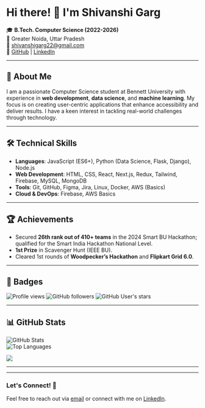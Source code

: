 # Hi there! 👋 I'm Shivanshi Garg  

🎓 **B.Tech. Computer Science (2022-2026)**  
📍 Greater Noida, Uttar Pradesh  
📧 [shivanshigarg22@gmail.com](mailto:shivanshigarg22@gmail.com)  
🔗 [GitHub](https://github.com/shivanshi-22) | [LinkedIn](https://www.linkedin.com/in/shivanshi-garg-27b065206/)  

---

## 🚀 About Me
I am a passionate Computer Science student at Bennett University with experience in **web development**, **data science**, and **machine learning**. My focus is on creating user-centric applications that enhance accessibility and deliver results. I have a keen interest in tackling real-world challenges through technology.

---

## 🛠️ Technical Skills
- **Languages**: JavaScript (ES6+), Python (Data Science, Flask, Django), Node.js  
- **Web Development**: HTML, CSS, React, Next.js, Redux, Tailwind, Firebase, MySQL, MongoDB  
- **Tools**: Git, GitHub, Figma, Jira, Linux, Docker, AWS (Basics)  
- **Cloud & DevOps**: Firebase, AWS Basics  

---

## 🏆 Achievements
- Secured **26th rank out of 410+ teams** in the 2024 Smart BU Hackathon; qualified for the Smart India Hackathon National Level.  
- **1st Prize** in Scavenger Hunt (IEEE BU).  
- Cleared 1st rounds of **Woodpecker’s Hackathon** and **Flipkart Grid 6.0**.

---

## 📛 Badges  

![Profile views](https://komarev.com/ghpvc/?username=shivanshi-22&color=blueviolet)
![GitHub followers](https://img.shields.io/github/followers/shivanshi-22?label=Follow&style=social)
![GitHub User's stars](https://img.shields.io/github/stars/shivanshi-22?affiliations=OWNER%2CCOLLABORATOR&style=social)

---

## 📊 GitHub Stats  

![GitHub Stats](https://github-readme-stats.vercel.app/api?username=shivanshi-22&show_icons=true&theme=radical)  
![Top Languages](https://github-readme-stats.vercel.app/api/top-langs/?username=shivanshi-22&layout=compact&theme=radical)  

<a href="https://github.com/shivanshi-22">
  <img src="https://github-profile-summary-cards.vercel.app/api/cards/profile-details?username=shivanshi-22&theme=radical" />
</a>

---

---

### Let's Connect! 🤝  
Feel free to reach out via [email](mailto:shivanshigarg22@gmail.com) or connect with me on [LinkedIn](https://www.linkedin.com/in/shivanshi-garg-27b065206/).  
